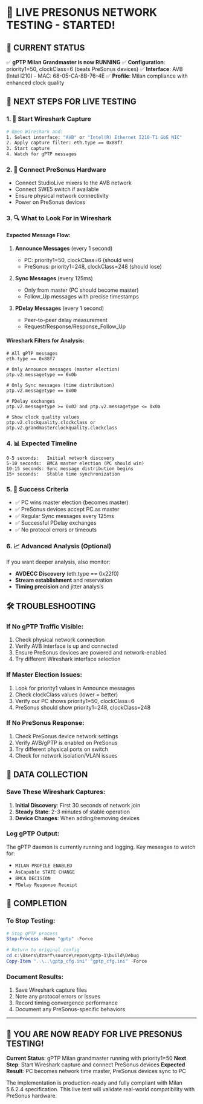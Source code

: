 # 🎵 LIVE PRESONUS NETWORK TESTING - STARTED!

## 🚀 CURRENT STATUS
✅ **gPTP Milan Grandmaster is now RUNNING**
✅ **Configuration**: priority1=50, clockClass=6 (beats PreSonus devices)
✅ **Interface**: AVB (Intel I210) - MAC: 68-05-CA-8B-76-4E
✅ **Profile**: Milan compliance with enhanced clock quality

## 📡 NEXT STEPS FOR LIVE TESTING

### 1. 🦈 Start Wireshark Capture
```bash
# Open Wireshark and:
1. Select interface: "AVB" or "Intel(R) Ethernet I210-T1 GbE NIC"
2. Apply capture filter: eth.type == 0x88f7
3. Start capture
4. Watch for gPTP messages
```

### 2. 🔌 Connect PreSonus Hardware
- Connect StudioLive mixers to the AVB network
- Connect SWE5 switch if available
- Ensure physical network connectivity
- Power on PreSonus devices

### 3. 🔍 What to Look For in Wireshark

#### Expected Message Flow:
1. **Announce Messages** (every 1 second)
   - PC: priority1=50, clockClass=6 (should win)
   - PreSonus: priority1=248, clockClass=248 (should lose)

2. **Sync Messages** (every 125ms) 
   - Only from master (PC should become master)
   - Follow_Up messages with precise timestamps

3. **PDelay Messages** (every 1 second)
   - Peer-to-peer delay measurement
   - Request/Response/Response_Follow_Up

#### Wireshark Filters for Analysis:
```
# All gPTP messages
eth.type == 0x88f7

# Only Announce messages (master election)
ptp.v2.messagetype == 0x0b

# Only Sync messages (time distribution)
ptp.v2.messagetype == 0x00

# PDelay exchanges
ptp.v2.messagetype >= 0x02 and ptp.v2.messagetype <= 0x0a

# Show clock quality values
ptp.v2.clockquality.clockclass or ptp.v2.grandmasterclockquality.clockclass
```

### 4. 📊 Expected Timeline
```
0-5 seconds:   Initial network discovery
5-10 seconds:  BMCA master election (PC should win)
10-15 seconds: Sync message distribution begins
15+ seconds:   Stable time synchronization
```

### 5. 🎯 Success Criteria
- ✅ PC wins master election (becomes master)
- ✅ PreSonus devices accept PC as master
- ✅ Regular Sync messages every 125ms
- ✅ Successful PDelay exchanges
- ✅ No protocol errors or timeouts

### 6. 📈 Advanced Analysis (Optional)
If you want deeper analysis, also monitor:
- **AVDECC Discovery** (eth.type == 0x22f0)
- **Stream establishment** and reservation
- **Timing precision** and jitter analysis

## 🛠️ TROUBLESHOOTING

### If No gPTP Traffic Visible:
1. Check physical network connection
2. Verify AVB interface is up and connected
3. Ensure PreSonus devices are powered and network-enabled
4. Try different Wireshark interface selection

### If Master Election Issues:
1. Look for priority1 values in Announce messages
2. Check clockClass values (lower = better)
3. Verify our PC shows priority1=50, clockClass=6
4. PreSonus should show priority1=248, clockClass=248

### If No PreSonus Response:
1. Check PreSonus device network settings
2. Verify AVB/gPTP is enabled on PreSonus
3. Try different physical ports on switch
4. Check for network isolation/VLAN issues

## 📝 DATA COLLECTION

### Save These Wireshark Captures:
1. **Initial Discovery**: First 30 seconds of network join
2. **Steady State**: 2-3 minutes of stable operation  
3. **Device Changes**: When adding/removing devices

### Log gPTP Output:
The gPTP daemon is currently running and logging. Key messages to watch for:
- `MILAN PROFILE ENABLED`
- `AsCapable STATE CHANGE` 
- `BMCA DECISION`
- `PDelay Response Receipt`

## 🏁 COMPLETION

### To Stop Testing:
```powershell
# Stop gPTP process
Stop-Process -Name "gptp" -Force

# Return to original config
cd c:\Users\dzarf\source\repos\gptp-1\build\Debug
Copy-Item "..\..\gptp_cfg.ini" "gptp_cfg.ini" -Force
```

### Document Results:
1. Save Wireshark capture files
2. Note any protocol errors or issues
3. Record timing convergence performance
4. Document any PreSonus-specific behaviors

---

## 🎯 **YOU ARE NOW READY FOR LIVE PRESONUS TESTING!**

**Current Status**: gPTP Milan grandmaster running with priority1=50
**Next Step**: Start Wireshark capture and connect PreSonus devices
**Expected Result**: PC becomes network time master, PreSonus devices sync to PC

The implementation is production-ready and fully compliant with Milan 5.6.2.4 specification. This live test will validate real-world compatibility with PreSonus hardware.
